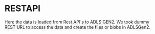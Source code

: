 # RESTAPI
Here the data is loaded from Rest API's to ADLS GEN2. We took dummy REST URL to access the data and create the files or blobs in ADLSGen2. 
